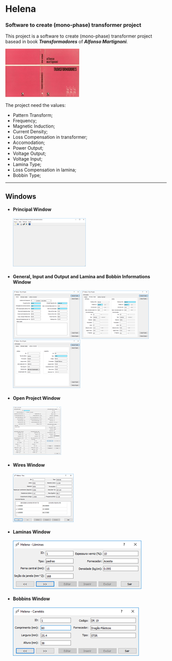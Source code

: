 # Helena
### Software to create (mono-phase) transformer project

This project is a software to create (mono-phase) transformer project basead in book ***Transformadores*** of ***Alfonso Martignoni***.

[![Book Transformadores](./screenshot/transformadoresalfonsomartignoni_small.jpg "Book Transformadores")](./screenshot/transformadoresalfonsomartignoni.jpg "Book Transformadores")

The project need the values:
* Pattern Transform;
* Frequency;
* Magnetic Induction;
* Current Density;
* Loss Compensation in transformer;
* Accomodation;
* Power Output;
* Voltage Output;
* Voltage Input;
* Lamina Type;
* Loss Compensation in lamina;
* Bobbin Type;

***
## Windows

* #### Principal Window

  [![Principal Window](./screenshot/principal_small.png "Principal Window")](./screenshot/principal.png "Principal Window")

* #### General, Input and Output and Lamina and Bobbin Informations Window

  [![New Project Window General Informations](./screenshot/new_project_general_small.png "New Project Window General Informations")](./screenshot/new_project_general.png "New Project Window General Informations")
  [![New Project Window Input and Output Informations](./screenshot/new_project_input_output_small.png "New Project Window Input and Output Informations")](./screenshot/new_project_input_output.png "New Project Window Input and Output Informations")
  [![New Project Window Lamina and Bobbin Informations](./screenshot/new_project_lamina_bobbin_small.png "New Project Window Lamina and Bobbin Informations")](./screenshot/new_project_lamina_bobbin.png "New Project Window Lamina and Bobbin Informations")

* #### Open Project Window

  [![Open Project Window](./screenshot/open_project_small.png "Open Project Window")](./screenshot/open_project.png "Open Project Window")

* #### Wires Window

  [![Wires Window](./screenshot/wires_small.png "Wires Window")](./screenshot/wires.png "Wires Window")

* #### Laminas Window

  [![Laminas Window](./screenshot/laminas_small.png "Laminas Window")](./screenshot/laminas.png "Laminas Window")

* #### Bobbins Window

  [![Bobbins Window](./screenshot/bobbins_small.png "Bobbins Window")](./screenshot/bobbins.png "Bobbins Window")